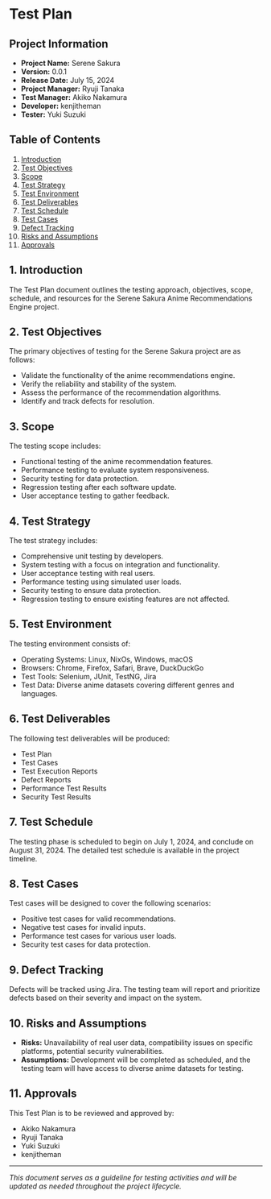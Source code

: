 # Test Plan

## Project Information

- **Project Name:** Serene Sakura
- **Version:** 0.0.1
- **Release Date:** July 15, 2024
- **Project Manager:** Ryuji Tanaka
- **Test Manager:** Akiko Nakamura
- **Developer:** kenjitheman
- **Tester:** Yuki Suzuki

## Table of Contents

1. [Introduction](#introduction)
2. [Test Objectives](#test-objectives)
3. [Scope](#scope)
4. [Test Strategy](#test-strategy)
5. [Test Environment](#test-environment)
6. [Test Deliverables](#test-deliverables)
7. [Test Schedule](#test-schedule)
8. [Test Cases](#test-cases)
9. [Defect Tracking](#defect-tracking)
10. [Risks and Assumptions](#risks-and-assumptions)
11. [Approvals](#approvals)

## 1. Introduction

The Test Plan document outlines the testing approach, objectives, scope, schedule, and resources for the Serene Sakura Anime Recommendations Engine project.

## 2. Test Objectives

The primary objectives of testing for the Serene Sakura project are as follows:

- Validate the functionality of the anime recommendations engine.
- Verify the reliability and stability of the system.
- Assess the performance of the recommendation algorithms.
- Identify and track defects for resolution.

## 3. Scope

The testing scope includes:

- Functional testing of the anime recommendation features.
- Performance testing to evaluate system responsiveness.
- Security testing for data protection.
- Regression testing after each software update.
- User acceptance testing to gather feedback.

## 4. Test Strategy

The test strategy includes:

- Comprehensive unit testing by developers.
- System testing with a focus on integration and functionality.
- User acceptance testing with real users.
- Performance testing using simulated user loads.
- Security testing to ensure data protection.
- Regression testing to ensure existing features are not affected.

## 5. Test Environment

The testing environment consists of:

- Operating Systems: Linux, NixOs, Windows, macOS
- Browsers: Chrome, Firefox, Safari, Brave, DuckDuckGo
- Test Tools: Selenium, JUnit, TestNG, Jira
- Test Data: Diverse anime datasets covering different genres and languages.

## 6. Test Deliverables

The following test deliverables will be produced:

- Test Plan
- Test Cases
- Test Execution Reports
- Defect Reports
- Performance Test Results
- Security Test Results

## 7. Test Schedule

The testing phase is scheduled to begin on July 1, 2024, and conclude on August 31, 2024. The detailed test schedule is available in the project timeline.

## 8. Test Cases

Test cases will be designed to cover the following scenarios:

- Positive test cases for valid recommendations.
- Negative test cases for invalid inputs.
- Performance test cases for various user loads.
- Security test cases for data protection.

## 9. Defect Tracking

Defects will be tracked using Jira. The testing team will report and prioritize defects based on their severity and impact on the system.

## 10. Risks and Assumptions

- **Risks:** Unavailability of real user data, compatibility issues on specific platforms, potential security vulnerabilities.
- **Assumptions:** Development will be completed as scheduled, and the testing team will have access to diverse anime datasets for testing.

## 11. Approvals

This Test Plan is to be reviewed and approved by:

- Akiko Nakamura
- Ryuji Tanaka
- Yuki Suzuki
- kenjitheman

---

*This document serves as a guideline for testing activities and will be updated as needed throughout the project lifecycle.*
